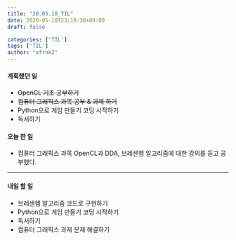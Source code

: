 ```yaml
---
title: "20.05.18_TIL"
date: 2020-05-18T23:19:30+09:00
draft: false

categories: ['TIL']
tags: ['TIL']
author: "xfrnk2"
---
```

#### 계획했던 일
+ ~~OpenCL 기초 공부하기~~
+ ~~컴퓨터 그래픽스 과목 공부 & 과제 하기~~
+ Python으로 게임 만들기 코딩 시작하기
+ 독서하기
#### 오늘 한 일
+ 컴퓨터 그래픽스 과목 OpenCL과 DDA, 브레센헴 알고리즘에 대한 강의를 듣고 공부했다.
--- 
#### 내일 할 일  
+ 브레센헴 알고리즘 코드로 구현하기
+ Python으로 게임 만들기 코딩 시작하기
+ 독서하기
+ 컴퓨터 그래픽스 과제 문제 해결하기